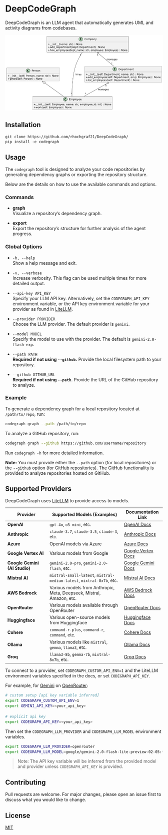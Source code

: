 # DeepCodeGraph 

DeepCodeGraph is an LLM agent that automatically generates UML and activity diagrams from codebases.

![Example image of DeepCodeGraph UML diagram.](./examples/simple_oo_python.png)

## Installation

```
git clone https://github.com/rhochgraf21/DeepCodeGraph/
pip install -e codegraph
```

## Usage

The `codegraph` tool is designed to analyze your code repositories by generating dependency graphs or exporting the repository structure. 

Below are the details on how to use the available commands and options.

### Commands

- **graph**  
  Visualize a repository’s dependency graph.

- **export**  
  Export the repository’s structure for further analysis of the agent progress.

### Global Options

- `-h, --help`  
  Show a help message and exit.

- `-v, --verbose`  
  Increase verbosity. This flag can be used multiple times for more detailed output.

- `--api-key API_KEY`  
  Specify your LLM API key. Alternatively, set the `CODEGRAPH_API_KEY` environment variable, or the API key environment variable for your provider as found in [LiteLLM](https://docs.litellm.ai/docs/providers/).

- `--provider PROVIDER`  
  Choose the LLM provider. The default provider is `gemini`.

- `--model MODEL`  
  Specify the model to use with the provider. The default is `gemini-2.0-flash-exp`.

- `--path PATH`  
  **Required if not using `--github`.** Provide the local filesystem path to your repository.

- `--github GITHUB_URL`  
  **Required if not using `--path`.** Provide the URL of the GitHub repository to analyze.

### Example

To generate a dependency graph for a local repository located at `/path/to/repo`, run:

```sh
codegraph graph --path /path/to/repo
```

To analyze a GitHub repository, run:

```sh
codegraph graph --github https://github.com/username/repository
```

Run `codegraph -h` for more detailed information.

**Note:** You must provide either the `--path` option (for local repositories) or the `--github` option (for GitHub repositories). The GitHub functionality is provided to analyze repositories hosted on GitHub.

## Supported Providers

DeepCodeGraph uses [LiteLLM](https://litellm.ai) to provide access to models.

| Provider                      | Supported Models (Examples)                                           | Documentation Link                                                         |
| ----------------------------- | --------------------------------------------------------------------- | -------------------------------------------------------------------------- |
| **OpenAI**                    | `gpt-4o`, `o3-mini`, etc.                                             | [OpenAI Docs](https://docs.litellm.ai/docs/providers/openai)               |
| **Anthropic**                 | `claude-3.7`, `claude-3.5`, `claude-3`, etc.                          | [Anthropic Docs](https://docs.litellm.ai/docs/providers/anthropic)         |
| **Azure**                     | OpenAI models via Azure                                               | [Azure Docs](https://docs.litellm.ai/docs/providers/azure)                 |
| **Google Vertex AI**          | Various models from Google                                            | [Google Vertex Docs](https://docs.litellm.ai/docs/providers/google_vertex) |
| **Google Gemini (AI Studio)** | `gemini-2.0-pro`, `gemini-2.0-flash`, etc.                            | [Google Gemini Docs](https://docs.litellm.ai/docs/providers/aistudio)      |
| **Mistral AI**                | `mistral-small-latest`, `mistral-medium-latest`, `mixtral-8x7b`, etc. | [Mistral AI Docs](https://docs.litellm.ai/docs/providers/mistral)          |
| **AWS Bedrock**               | Various models from Anthropic, Meta, Deepseek, Mistral, Amazon, etc.  | [AWS Bedrock Docs](https://docs.litellm.ai/docs/providers/bedrock)         |
| **OpenRouter**                | Various models available through OpenRouter                           | [OpenRouter Docs](https://docs.litellm.ai/docs/providers/openrouter)       |
| **Huggingface**               | Various open-source models from Huggingface                           | [Huggingface Docs](https://docs.litellm.ai/docs/providers/huggingface)     |
| **Cohere**                    | `command-r-plus`, `command-r`, `command`, etc.                        | [Cohere Docs](https://docs.litellm.ai/docs/providers/cohere)               |
| **Ollama**                    | Various models like `mistral`, `gemma`, `llama3`, etc.                | [Ollama Docs](https://docs.litellm.ai/docs/providers/ollama)               |
| **Groq**                      | `llama3-8b`, `gemma-7b`, `mixtral-8x7b`, etc.                         | [Groq Docs](https://docs.litellm.ai/docs/providers/groq)                   |

To connect to a provider, set `CODEGRAPH_CUSTOM_API_ENV=1` and the LiteLLM environment variables specified in the docs, or set `CODEGRAPH_API_KEY`.

For example, for [Gemini](https://gemini.google.com/) on [OpenRouter](https://openrouter.ai/):

```sh
# custom setup [api key variable inferred]
export CODEGRAPH_CUSTOM_API_ENV=1
export GEMINI_API_KEY=<your_api_key>

# explicit api key
export CODEGRAPH_API_KEY=<your_api_key>
```

Then set the `CODEGRAPH_LLM_PROVIDER` and `CODEGRAPH_LLM_MODEL` environment variables.

```sh
export CODEGRAPH_LLM_PROVIDER=openrouter
export CODEGRAPH_LLM_MODEL=google/gemini-2.0-flash-lite-preview-02-05:free
```

> Note: The API key variable will be inferred from the provided model and provider unless `CODEGRAPH_API_KEY` is provided.

## Contributing

Pull requests are welcome. For major changes, please open an issue first
to discuss what you would like to change.

## License

[MIT](https://choosealicense.com/licenses/mit/)
